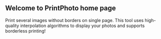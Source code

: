 ## Welcome to PrintPhoto home page

Print several images without borders on single page. This tool uses high-quality interpolation algorithms to display your photos and supports borderless printing!
